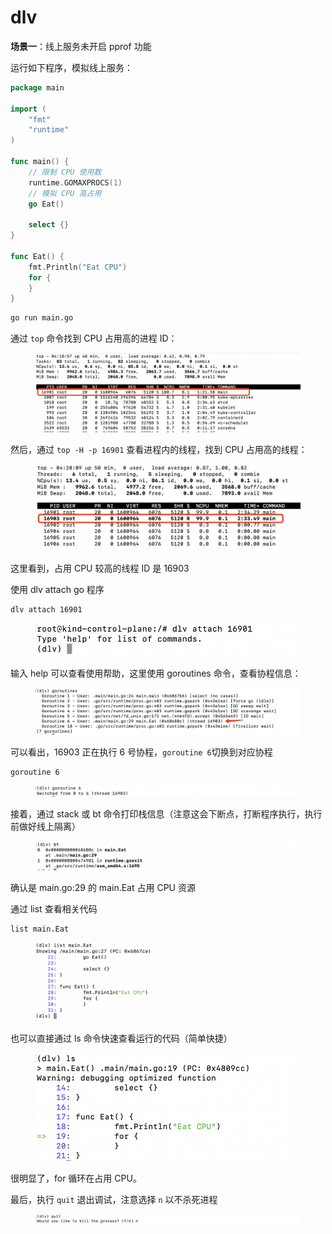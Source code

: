 # dlv

**场景一**：线上服务未开启 pprof 功能

运行如下程序，模拟线上服务：

```go
package main

import (
	"fmt"
	"runtime"
)

func main() {
	// 限制 CPU 使用数
	runtime.GOMAXPROCS(1)
	// 模拟 CPU 高占用
	go Eat()

	select {}
}

func Eat() {
	fmt.Println("Eat CPU")
	for {
	}
}
```

```bash
go run main.go
```

通过 `top` 命令找到 CPU 占用高的进程 ID：

<figure><img src="../../.gitbook/assets/image (7).png" alt=""><figcaption></figcaption></figure>

然后，通过 `top -H -p 16901` 查看进程内的线程，找到 CPU 占用高的线程：

<figure><img src="../../.gitbook/assets/image (9).png" alt=""><figcaption></figcaption></figure>

这里看到，占用 CPU 较高的线程 ID 是 16903

使用 dlv attach go 程序

```
dlv attach 16901
```

<figure><img src="../../.gitbook/assets/image (10).png" alt=""><figcaption></figcaption></figure>

输入 help 可以查看使用帮助，这里使用 goroutines 命令，查看协程信息：

<figure><img src="../../.gitbook/assets/image (11).png" alt=""><figcaption></figcaption></figure>

可以看出，16903 正在执行 6 号协程，`goroutine 6`切换到对应协程

```
goroutine 6
```

<figure><img src="../../.gitbook/assets/image (12).png" alt=""><figcaption></figcaption></figure>

接着，通过 stack 或 bt 命令打印栈信息（注意这会下断点，打断程序执行，执行前做好线上隔离）

<figure><img src="../../.gitbook/assets/image (13).png" alt=""><figcaption></figcaption></figure>

确认是 main.go:29 的 main.Eat 占用 CPU 资源

通过 list 查看相关代码

```
list main.Eat
```

<figure><img src="../../.gitbook/assets/image (14).png" alt=""><figcaption></figcaption></figure>

也可以直接通过 ls 命令快速查看运行的代码（简单快捷）

<figure><img src="../../.gitbook/assets/image.png" alt=""><figcaption></figcaption></figure>

很明显了，for 循环在占用 CPU。

最后，执行 `quit` 退出调试，注意选择 `n` 以不杀死进程

<figure><img src="../../.gitbook/assets/image (17).png" alt=""><figcaption></figcaption></figure>

